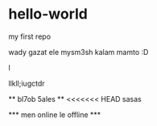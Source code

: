 # hello-world
my first repo

wady gazat ele mysm3sh kalam mamto :D

l

llkll;iugctdr

** bl7ob 5ales **
<<<<<<< HEAD
sasas

*** men online le offline ***
